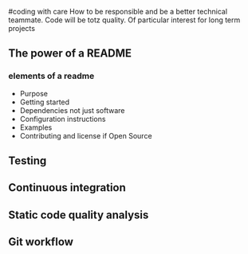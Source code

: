 #coding with care
How to be responsible and be a better technical teammate. Code will be totz quality. Of particular interest for long term projects

## The power of a README
### elements of a readme
+ Purpose
+ Getting started
+ Dependencies not just software
+ Configuration instructions
+ Examples
+ Contributing and license if Open Source

## Testing

## Continuous integration

## Static code quality analysis

## Git workflow
